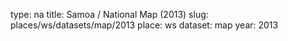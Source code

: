 type: na
title: Samoa / National Map (2013)
slug: places/ws/datasets/map/2013
place: ws
dataset: map
year: 2013
